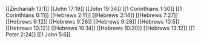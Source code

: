 [[Zechariah 13:1]]
[[John 17:19]]
[[John 19:34]]
[[1 Corinthians 1:30]]
[[1 Corinthians 6:11]]
[[Hebrews 2:11]]
[[Hebrews 2:14]]
[[Hebrews 7:27]]
[[Hebrews 9:12]]
[[Hebrews 9:26]]
[[Hebrews 9:28]]
[[Hebrews 10:5]]
[[Hebrews 10:12]]
[[Hebrews 10:14]]
[[Hebrews 10:20]]
[[Hebrews 13:12]]
[[1 Peter 2:24]]
[[1 John 5:6]]
